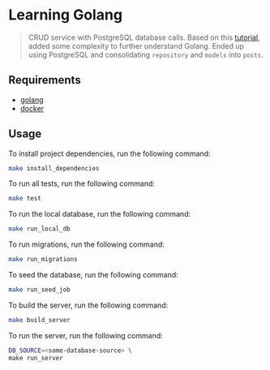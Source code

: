 # Learning Golang

> CRUD service with PostgreSQL database calls. Based on this [tutorial](https://itnext.io/building-restful-web-api-service-using-golang-chi-mysql-d85f427dee54), added some complexity to further understand Golang. Ended up using PostgreSQL and consolidating `repository` and `models` into `posts`.

## Requirements

- [golang](https://golang.org/)
- [docker](https://hub.docker.com/_/postgres)

## Usage

To install project dependencies, run the following command:
```bash
make install_dependencies
```

To run all tests, run the following command:
```bash
make test
```

To run the local database, run the following command:
```bash
make run_local_db
```

To run migrations, run the following command:
```bash
make run_migrations
```

To seed the database, run the following command:
```bash
make run_seed_job
```

To build the server, run the following command:
```bash
make build_server
```

To run the server, run the following command:
```bash
DB_SOURCE=<some-database-source> \
make run_server
```
